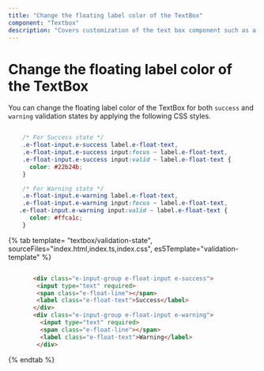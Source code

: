```yaml
---
title: "Change the floating label color of the TextBox"
component: "Textbox"
description: "Covers customization of the text box component such as a rounded corner, disabled, read-only state, background color, and font color."
---
```


# Change the floating label color of the TextBox

You can change the floating label color of the TextBox for both `success` and `warning` validation states by applying the following CSS styles.

```CSS

    /* For Success state */
    .e-float-input.e-success label.e-float-text,
    .e-float-input.e-success input:focus ~ label.e-float-text,
    .e-float-input.e-success input:valid ~ label.e-float-text {
      color: #22b24b;
    }

    /* For Warning state */
    .e-float-input.e-warning label.e-float-text,
    .e-float-input.e-warning input:focus ~ label.e-float-text,
   .e-float-input.e-warning input:valid ~ label.e-float-text {
      color: #ffca1c;
    }

```

{% tab template= "textbox/validation-state", sourceFiles="index.html,index.ts,index.css", es5Template="validation-template" %}

```html

       <div class="e-input-group e-float-input e-success">
        <input type="text" required>
        <span class="e-float-line"></span>
        <label class="e-float-text">Success</label>
       </div>
       <div class="e-input-group e-float-input e-warning">
         <input type="text" required>
         <span class="e-float-line"></span>
         <label class="e-float-text">Warning</label>
        </div>

```

{% endtab %}